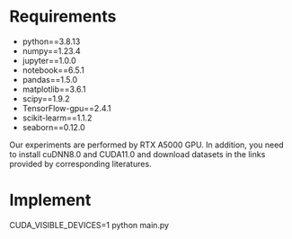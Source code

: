 # Requirements
- python==3.8.13
- numpy==1.23.4
- jupyter==1.0.0
- notebook==6.5.1
- pandas==1.5.0
- matplotlib==3.6.1
- scipy==1.9.2
- TensorFlow-gpu==2.4.1
- scikit-learm==1.1.2
- seaborn==0.12.0
  
Our experiments are performed by RTX A5000 GPU. In addition, you need to install cuDNN8.0 and CUDA11.0 and download datasets in the links provided by corresponding literatures.
# Implement
CUDA_VISIBLE_DEVICES=1 python main.py
